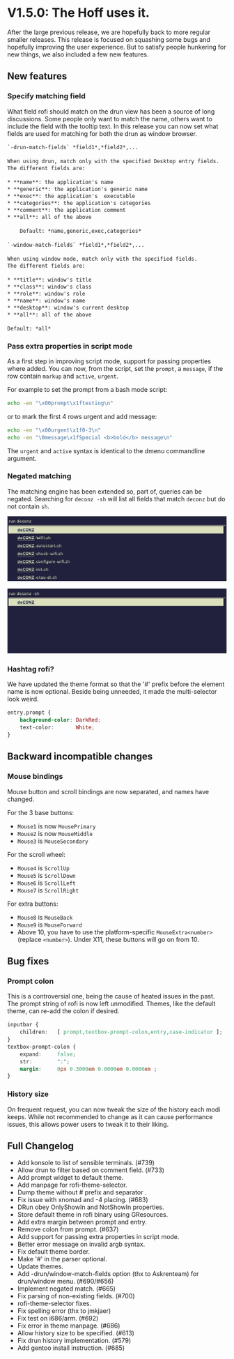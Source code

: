 # V1.5.0: The Hoff uses it.

After the large previous release, we are hopefully back to more regular smaller releases.
This release is focused on squashing some bugs and hopefully improving the user experience.
But to satisfy people hunkering for new things, we also included a few new features.

## New features

### Specify matching field

What field rofi should match on the drun view has been a source of long discussions. Some people only want to match the
name, others want to include the field with the tooltip text. In this release you can now set what fields are used for
matching for both the drun as window browser.

    `-drun-match-fields` *field1*,*field2*,...

    When using drun, match only with the specified Desktop entry fields.
    The different fields are:

    * **name**: the application's name
    * **generic**: the application's generic name
    * **exec**: the application's  executable
    * **categories**: the application's categories
    * **comment**: the application comment
    * **all**: all of the above

        Default: *name,generic,exec,categories*

    `-window-match-fields` *field1*,*field2*,...

    When using window mode, match only with the specified fields.
    The different fields are:

    * **title**: window's title
    * **class**: window's class
    * **role**: window's role
    * **name**: window's name
    * **desktop**: window's current desktop
    * **all**: all of the above

    Default: *all*

### Pass extra properties in script mode

As a first step in improving script mode, support for passing properties where added.
You can now, from the script, set the `prompt`, a `message`, if the row contain `markup` and `active`, `urgent`.

For example to set the prompt from a bash mode script:

```bash
echo -en "\x00prompt\x1ftesting\n"
```

or to mark the first 4 rows urgent and add message:
```bash
echo -en "\x00urgent\x1f0-3\n"
echo -en "\0message\x1fSpecial <b>bold</b> message\n"
```

The `urgent` and `active` syntax is identical to the dmenu commandline argument.

### Negated matching

The matching engine has been extended so, part of, queries can be negated. Searching for `deconz -sh` will list all
fields that match `deconz` but do not contain `sh`.

![match](rofi-match.png)

![match negated](rofi-neg-match.png)

### Hashtag rofi?

We have updated the theme format so that the '#' prefix before the element name is now optional.
Beside being unneeded, it made the multi-selector look weird.

```css
entry,prompt {
    background-color: DarkRed;
    text-color:       White;
}
```

## Backward incompatible changes

### Mouse bindings

Mouse button and scroll bindings are now separated, and names have changed.

For the 3 base buttons:

- `Mouse1` is now `MousePrimary`
- `Mouse2` is now `MouseMiddle`
- `Mouse3` is `MouseSecondary`

For the scroll wheel:

- `Mouse4` is `ScrollUp`
- `Mouse5` is `ScrollDown`
- `Mouse6` is `ScrollLeft`
- `Mouse7` is `ScrollRight`

For extra buttons:

- `Mouse8` is `MouseBack`
- `Mouse9` is `MouseForward`
- Above 10, you have to use the platform-specific `MouseExtra<number>` (replace `<number>`). Under X11, these buttons will go on from 10.

## Bug fixes

### Prompt colon

This is a controversial one, being the cause of heated issues in the past. The prompt string of rofi is now left
unmodified. Themes, like the default theme, can re-add the colon if desired.

```css
inputbar {
    children:   [ prompt,textbox-prompt-colon,entry,case-indicator ];
}
textbox-prompt-colon {
    expand:     false;
    str:        ":";
    margin:     0px 0.3000em 0.0000em 0.0000em ;
}
```

### History size

On frequent request, you can now tweak the size of the history each modi keeps. While not recommended to change as it
can cause performance issues, this allows power users to tweak it to their liking.


## Full Changelog

 - Add konsole to list of sensible terminals. (#739)
 - Allow drun to filter based on comment field. (#733)
 - Add prompt widget to default theme.
 - Add manpage for rofi-theme-selector.
 - Dump theme without # prefix and separator .
 - Fix issue with xnomad and -4 placing. (#683)
 - DRun obey OnlyShowIn and NotShowIn properties.
 - Store default theme in rofi binary using GResources.
 - Add extra margin between prompt and entry.
 - Remove colon from prompt. (#637)
 - Add support for passing extra properties in script mode.
 - Better error message on invalid argb syntax.
 - Fix default theme border.
 - Make '#' in the parser optional.
 - Update themes.
 - Add -drun/window-match-fields option (thx to Askrenteam) for drun/window menu. (#690/#656)
 - Implement negated match. (#665)
 - Fix parsing of non-existing fields. (#700)
 - rofi-theme-selector fixes.
 - Fix spelling error (thx to jmkjaer)
 - Fix test on i686/arm. (#692)
 - Fix error in theme manpage. (#686)
 - Allow history size to be specified. (#613)
 - Fix drun history implementation. (#579)
 - Add gentoo install instruction. (#685)
